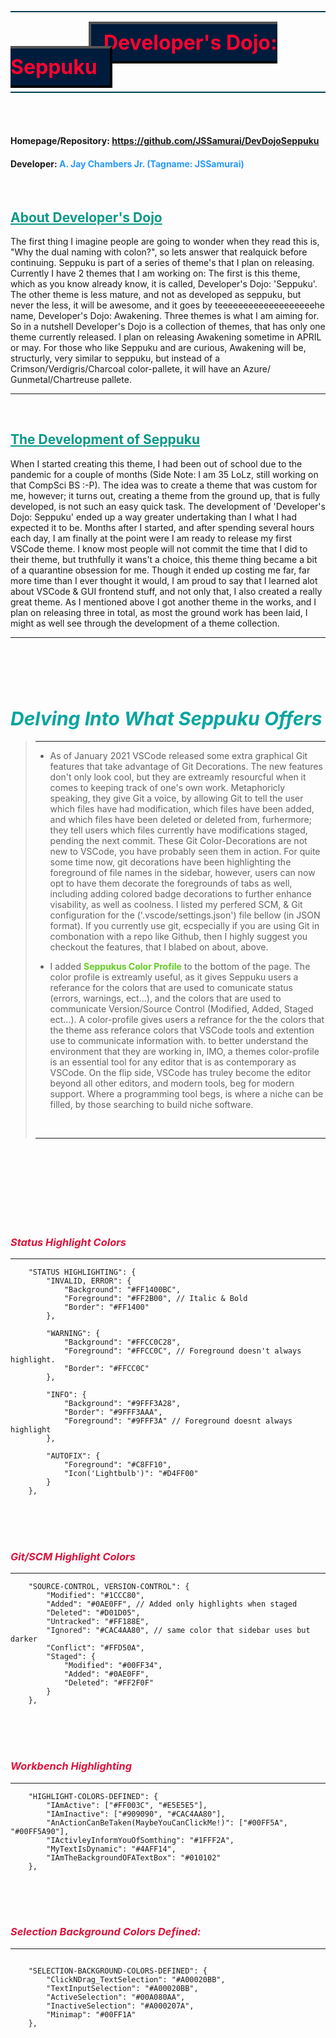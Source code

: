 <hr style="border: 0px solid #000000; background: #004050; height: 2px; margin: 30px 0 20px 0">

## <span style="color: #FF0430; font-size: 32px; font-weight: bold; margin-left: 125px; padding: 10px 20px; background: #001C3C; border: 4px outset #000">Developer's Dojo: Seppuku</span>

<hr style="border: 0px solid #000000; background: #004050; height: 2px; margin-top: 20px">

<br>

<br>

#### **Homepage/Repository:** https://github.com/JSSamurai/DevDojoSeppuku

#### **Developer:** <span style="color: #2898FF">A. Jay Chambers Jr. (Tagname: JSSamurai)

<br>

## <span style="color: #089888; text-decoration: underline;">About Developer's Dojo</span>

The first thing I imagine people are going to wonder when they read this is, "Why the dual naming with colon?", so lets answer that realquick before continuing. Seppuku is part of a series of theme's that I plan on releasing. Currently I have 2 themes that I am working on: The first is this theme, which as you know already know, it is called, Developer's Dojo: 'Seppuku'. The other theme is less mature, and not as developed as seppuku, but never the less, it will be awesome, and it goes by teeeeeeeeeeeeeeeeeeehe name, Developer's Dojo: Awakening. Three themes is what I am aiming for. So in a nutshell Developer's Dojo is a collection of themes, that has only one theme currently released. I plan on releasing Awakening sometime in APRIL or may. For those who like Seppuku and are curious, Awakening will be, structurly, very similar to seppuku, but instead of a Crimson/Verdigris/Charcoal color-pallete, it will have an Azure/ Gunmetal/Chartreuse pallete.

---

<br>

## <span style="color: #089888; text-decoration: underline;">The Development of Seppuku</span>

When I started creating this theme, I had been out of school due to the pandemic for a couple of months (Side Note: I am 35 LoLz, still working on that CompSci BS :-P). The idea was to create a theme that was custom for me, however; it turns out, creating a theme from the ground up, that is fully developed, is not such an easy quick task. The development of 'Developer's Dojo: Seppuku' ended up a way greater undertaking than I what I had expected it to be. Months after I started, and after spending several hours each day, I am finally at the point were I am ready to release my first VSCode theme. I know most people will not commit the time that I did to their theme, but truthfully it wans't a choice, this theme thing became a bit of a quarantine obsession for me. Though it ended up costing me far, far more time than I ever thought it would, I am proud to say that I learned alot about VSCode & GUI frontend stuff, and not only that, I also created a really great theme. As I mentioned above I got another theme in the works, and I plan on releasing three in total, as most the ground work has been laid, I might as well see through the development of a theme collection.

---

<br><br><br><br>

## _<span style="color: #08A5A0; font-size: 30px">Delving Into What Seppuku Offers </span>_

> ---
>
> -   As of January 2021 VSCode released some extra graphical Git features that take advantage of Git Decorations. The new features don't only look cool, but they are extreamly resourcful when it comes to keeping track of one's own work. Metaphoricly speaking, they give Git a voice, by allowing Git to tell the user which files have had modification, which files have been added, and which files have been deleted or deleted from, furhermore; they tell users which files currently have modifications staged, pending the next commit. These Git Color-Decorations are not new to VSCode, you have probably seen them in action. For quite some time now, git decorations have been highlighting the foreground of file names in the sidebar, however, users can now opt to have them decorate the foregrounds of tabs as well, including adding colored badge decorations to further enhance visability, as well as coolness. I listed my perfered SCM, & Git configuration for the ('.vscode/settings.json') file bellow (in JSON format). If you currently use git, ecspecially if you are using Git in combonation with a repo like Github, then I highly suggest you checkout the features, that I blabed on about, above.
>
> -   I added <b style="color: #64CC20">Seppukus Color Profile</b> to the bottom of the page. The color profile is extreamly useful, as it gives Seppuku users a referance for the colors that are used to comunicate status (errors, warnings, ect...), and the colors that are used to communicate Version/Source Control (Modified, Added, Staged ect...). A color-profile gives users a refrance for the the colors that the theme ass referance colors that VSCode tools and extention use to communicate information with. to better understand the environment that they are working in, IMO, a themes color-profile is an essential tool for any editor that is as contemporary as VSCode. On the flip side, VSCode has truley become the editor beyond all other editors, and modern tools, beg for modern support. Where a programming tool begs, is where a niche can be filled, by those searching to build niche software.
>
> <br>
>
> ---

<br><br><br><br><br><br><br>

### _<span style="color: crimson;">Status Highlight Colors</span>_

---

```
    "STATUS HIGHLIGHTING": {
        "INVALID, ERROR": {
            "Background": "#FF1400BC",
            "Foreground": "#FF2B00", // Italic & Bold
            "Border": "#FF1400"
        },

        "WARNING": {
            "Background": "#FFCC0C28",
            "Foreground": "#FFCC0C", // Foreground doesn't always highlight.
            "Border": "#FFCC0C"
        },

        "INFO": {
            "Background": "#9FFF3A28",
            "Border": "#9FFF3AAA",
            "Foreground": "#9FFF3A" // Foreground doesnt always highlight
        },

        "AUTOFIX": {
            "Foreground": "#C8FF10",
            "Icon('Lightbulb')": "#D4FF00"
        }
    },

```

<br><br><br>

### _<span style="color: crimson;">Git/SCM Highlight Colors</span>_

---

```
    "SOURCE-CONTROL, VERSION-CONTROL": {
        "Modified": "#1CCC80",
        "Added": "#0AE0FF", // Added only highlights when staged
        "Deleted": "#D01D05",
        "Untracked": "#FF188E",
        "Ignored": "#CAC4AA80", // same color that sidebar uses but darker
        "Conflict": "#FFD50A",
        "Staged": {
            "Modified": "#00FF34",
            "Added": "#0AE0FF",
            "Deleted": "#FF2F0F"
        }
    },
```

<br><br><br>

### _<span style="color: crimson;">Workbench Highlighting</span>_

---

```
    "HIGHLIGHT-COLORS-DEFINED": {
        "IAmActive": ["#FF003C", "#E5E5E5"],
        "IAmInactive": ["#909090", "#CAC4AA80"],
        "AnActionCanBeTaken(MaybeYouCanClickMe!)": ["#00FF5A", "#00FF5A90"],
        "IActivleyInformYouOfSomthing": "#1FFF2A",
        "MyTextIsDynamic": "#4AFF14",
        "IAmTheBackgroundOFATextBox": "#010102"
    },

```

<br><br><br>

### _<span style="color: crimson;">Selection Background Colors Defined:</span>_

---

```

    "SELECTION-BACKGROUND-COLORS-DEFINED": {
        "ClickNDrag_TextSelection": "#A00020BB",
        "TextInputSelection": "#A00020BB",
        "ActiveSelection": "#00A080AA",
        "InactiveSelection": "#A000207A",
        "Minimap": "#00FF1A"
    },


```
